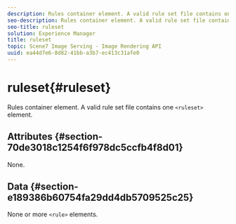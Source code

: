 ```yaml
---
description: Rules container element. A valid rule set file contains one <ruleset> element.
seo-description: Rules container element. A valid rule set file contains one <ruleset> element.
seo-title: ruleset
solution: Experience Manager
title: ruleset
topic: Scene7 Image Serving - Image Rendering API
uuid: ea44d7e6-8d82-41bb-a3b7-ec413c31afe0
---
```


# ruleset{#ruleset}

Rules container element. A valid rule set file contains one `<ruleset>` element.

## Attributes {#section-70de3018c1254f6f978dc5ccfb4f8d01}

None.

## Data {#section-e189386b60754fa29dd4db5709525c25}

None or more `<rule>` elements. 
